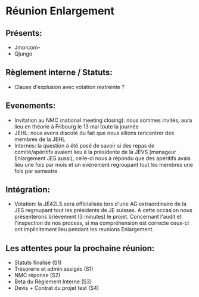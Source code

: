 # Réunion Enlargement

## Présents: 
- Jmorcom-
- Qjungo

## Règlement interne / Statuts:
- Clause d'explusion avec votation restreinte ?

## Evenements:
- Invitation au NMC (national meeting closing): nous sommes invités, aura lieu en théorie à Fribourg le 13 mai toute la journée
- JEHL: nous avons discuté du fait que nous allions rencontrer des membres de la JEHL
- Internes: la question à été posé de savoir si des repas de comité/apéritifs avaient lieu à la présidente de la JEVS (manageur Enlargement JES aussi), celle-ci nous à répondu que des apéritifs avais lieu une fois par mois et un evenement regroupant tout les membres une fois par semestre.

## Intégration:
- Votation: la JE42LS sera officialisée lors d'une AG extraordinaire de la JES regroupant tout les présidents de JE suisses. A cette occasion nous présenterons brièvement (3 minutes) le projet. Concernant l'audit et l'inspection de nos process, si ma compréhension est correcte ceux-ci ont implicitement lieu pendant les reunions Enlargement.

## Les attentes pour la prochaine réunion:
- Statuts finalisé (S1)
- Trésorerie et admin assigés (S1)
- NMC réponse (S2)
- Beta du Règlement Interne (S3)
- Devis + Contrat du projet test (S4)
